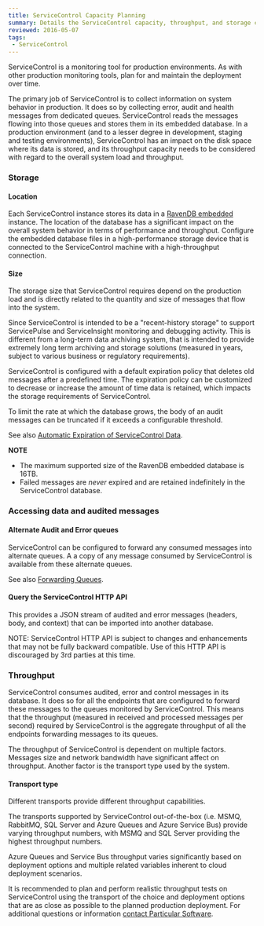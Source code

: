 ```yaml
---
title: ServiceControl Capacity Planning
summary: Details the ServiceControl capacity, throughput, and storage considerations to plan and support production environments
reviewed: 2016-05-07
tags:
 - ServiceControl
---
```


ServiceControl is a monitoring tool for production environments. As with other production monitoring tools, plan for and maintain the deployment over time.

The primary job of ServiceControl is to collect information on system behavior in production. It does so by collecting error, audit and health messages from dedicated queues. ServiceControl reads the messages flowing into those queues and stores them in its embedded database. In a production environment (and to a lesser degree in development, staging and testing environments), ServiceControl has an impact on the disk space where its data is stored, and its throughput capacity needs to be considered with regard to the overall system load and throughput.


### Storage


#### Location

Each ServiceControl instance stores its data in a [RavenDB embedded](http://ravendb.net/docs/search/3.0/csharp?searchTerm=RavenDB%20embedded) instance. The location of the database has a significant impact on the overall system behavior in terms of performance and throughput. Configure the embedded database files in a high-performance storage device that is connected to the ServiceControl machine with a high-throughput connection.


#### Size

The storage size that ServiceControl requires depend on the production load and is directly related to the quantity and size of messages that flow into the system.

Since ServiceControl is intended to be a "recent-history storage" to support ServicePulse and ServiceInsight monitoring and debugging activity. This is different from a long-term data archiving system, that is intended to provide extremely long term archiving and storage solutions (measured in years, subject to various business or regulatory requirements).

ServiceControl is configured with a default expiration policy that deletes old messages after a predefined time. The expiration policy can be customized to decrease or increase the amount of time data is retained, which impacts the storage requirements of ServiceControl.

To limit the rate at which the database grows, the body of an audit messages can be truncated if it exceeds a configurable threshold.

See also [Automatic Expiration of ServiceControl Data](how-purge-expired-data.md).


**NOTE**

 * The maximum supported size of the RavenDB embedded database is 16TB.
 * Failed messages are *never* expired and are retained indefinitely in the ServiceControl database.


### Accessing data and audited messages


#### Alternate Audit and Error queues

ServiceControl can be configured to forward any consumed messages into alternate queues. A a copy of any message consumed by ServiceControl is available from these alternate queues.

See also [Forwarding Queues](errorlog-auditlog-behavior.md).


#### Query the ServiceControl HTTP API

This provides a JSON stream of audited and error messages (headers, body, and context) that can be imported into another database.

NOTE: ServiceControl HTTP API is subject to changes and enhancements that may not be fully backward compatible. Use of this HTTP API is discouraged by 3rd parties at this time.


### Throughput

ServiceControl consumes audited, error and control messages in its database. It does so for all the endpoints that are configured to forward these messages to the queues monitored by ServiceControl. This means that the throughput (measured in received and processed messages per second) required by ServiceControl is the aggregate throughput of all the endpoints forwarding messages to its queues.

The throughput of ServiceControl is dependent on multiple factors. Messages size and network bandwidth have significant affect on throughput. Another factor is the transport type used by the system.


#### Transport type

Different transports provide different throughput capabilities.

The transports supported by ServiceControl out-of-the-box (i.e. MSMQ, RabbitMQ, SQL Server and Azure Queues and Azure Service Bus) provide varying throughput numbers, with MSMQ and SQL Server providing the highest throughput numbers.

Azure Queues and Service Bus throughput varies significantly based on deployment options and multiple related variables inherent to cloud deployment scenarios.

It is recommended to plan and perform realistic throughput tests on ServiceControl using the transport of the choice and deployment options that are as close as possible to the planned production deployment. For additional questions or information [contact Particular Software](http://particular.net/contactus).